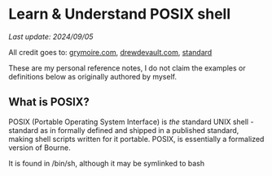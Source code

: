 # Learn & Understand POSIX shell

*Last update: 2024/09/05*

All credit goes to: [grymoire.com](https://www.grymoire.com/Unix/Sh.html#uh-3), [drewdevault.com](https://drewdevault.com/2018/02/05/Introduction-to-POSIX-shell.html), [standard](https://pubs.opengroup.org/onlinepubs/9699919799/utilities/V3_chap02.html)

These are my personal reference notes, I do not claim the examples or definitions below as originally authored by myself. 

## What is POSIX?

POSIX (Portable Operating System Interface) is *the* standard UNIX shell - standard as in formally defined and shipped in a published standard, making shell scripts written for it portable. POSIX, is essentially a formalized version of Bourne.

It is found in /bin/sh, although it may be symlinked to bash

<object data="/src/sh/posix.txt" width="500px" height="980px"></object>
